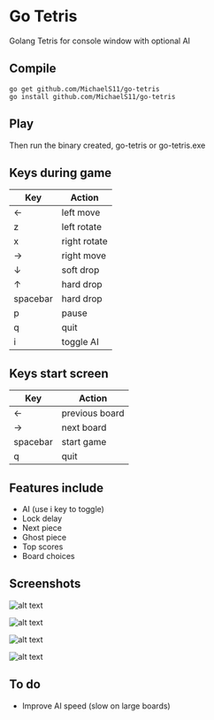 # Go Tetris

Golang Tetris for console window with optional AI

## Compile

```
go get github.com/MichaelS11/go-tetris
go install github.com/MichaelS11/go-tetris
```

## Play

Then run the binary created, go-tetris or go-tetris.exe

## Keys during game

| Key | Action |
| --- | --- |
| &larr; | left move |
| z | left rotate |
| x | right rotate |
| &rarr; | right move |
| &darr; | soft drop |
| &uarr; | hard drop |
| spacebar | hard drop |
| p | pause |
| q | quit |
| i | toggle AI |

## Keys start screen

| Key | Action |
| --- | --- |
| &larr; | previous board |
| &rarr; | next board |
| spacebar | start game |
| q | quit |

## Features include

- AI (use i key to toggle)
- Lock delay
- Next piece
- Ghost piece
- Top scores
- Board choices

## Screenshots

![alt text](https://raw.githubusercontent.com/MichaelS11/tetris/master/screenshots/screenshot1.png "Go Tetris")

![alt text](https://raw.githubusercontent.com/MichaelS11/tetris/master/screenshots/screenshot2.png "Golang Tetris")

![alt text](https://raw.githubusercontent.com/MichaelS11/tetris/master/screenshots/screenshot3.png "Golang Tetris Heart")

![alt text](https://raw.githubusercontent.com/MichaelS11/tetris/master/screenshots/screenshot4.png "Tetris High Scores")

## To do

* Improve AI speed (slow on large boards)
